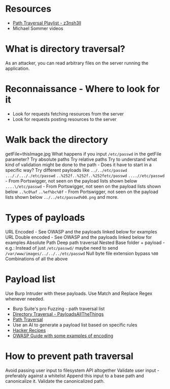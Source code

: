 # Resources
- [Path Traversal Playlist - z3nsh3ll](https://www.youtube.com/playlist?list=PLWvfB8dRFqbbO2wRawnn6u8JlfttA74wE)
- Michael Sommer videos
# What is directory traversal?
As an attacker, you can read arbitrary files on the server running the application.
# Reconnaissance - Where to look for it
- Look for requests fetching resources from the server
- Look for requests posting resources to the server
# Walk back the directory
getFile=thisImage.jpg
What happens if you input `/etc/passwd` in the getFile parameter?
Try absolute paths
Try relative paths
Try to understand what kind of validation might be done to the path
    - Does it have to start in a specific way?
Try different payloads like
`../../etc/passwd`
`..././..././etc/passwd`
`..%252f..%252f..%252fetc/passwd`
`....//etc/passwd` - From Portswigger, not seen on the payload lists shown below
`....\/etc/passwd` - From Portswigger, not seen on the payload lists shown below
`..%c0%af` 
`..%ef%bc%8f` - From Portswigger, not seen on the payload lists shown below
`../../etc/passwd%00.png`
and more.
# Types of payloads
URL Encoded - See OWASP and the payloads linked below for examples
URL Double encoded - See OWASP and the payloads linked below for examples
Absolute Path
Deep path traversal
Nested
Base folder + payload - e.g.: Instead of just `/etc/passwd/` maybe need to send `/var/www/images/../../../etc/passwd`
Null byte file extension bypass `%00`
Combinations of all the above
# Payload list
Use Burp Intruder with these payloads. 
Use Match and Replace Regex whenever needed.
- Burp Suite's pro Fuzzing - path traversal list
- [Directory Traversal - PayloadsAllTheThings](https://github.com/swisskyrepo/PayloadsAllTheThings/blob/master/Directory%20Traversal/README.md)
- [Path Traversal](https://github.com/omurugur/Path_Travelsal_Payload_List/tree/master)
- Use an AI to generate a payload list based on specific rules
- [Hacker Recipes](https://www.thehacker.recipes/web/inputs/directory-traversal)
- [OWASP Guide with some examples of encoding](https://owasp.org/www-community/attacks/Path_Traversal)
# How to prevent path traversal
Avoid passing user input to filesystem API altogether
Validate user input - preferably against a whitelist
Append this input to a base path and canonicalize it. Validate the canonicalized path.
